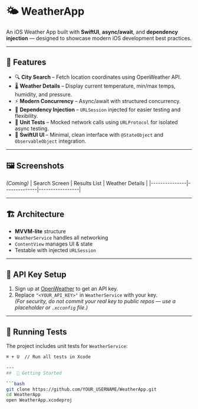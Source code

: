 # 🌤 WeatherApp

An iOS Weather App built with **SwiftUI**, **async/await**, and **dependency injection** — designed to showcase modern iOS development best practices.

---

## 📱 Features
- 🔍 **City Search** – Fetch location coordinates using OpenWeather API.
- 🌡 **Weather Details** – Display current temperature, min/max temps, humidity, and pressure.
- ⚡ **Modern Concurrency** – Async/await with structured concurrency.
- 🧩 **Dependency Injection** – `URLSession` injected for easier testing and flexibility.
- 🧪 **Unit Tests** – Mocked network calls using `URLProtocol` for isolated async testing.
- 🎨 **SwiftUI UI** – Minimal, clean interface with `@StateObject` and `ObservableObject` integration.

---

## 🖼 Screenshots  
*(Coming)*
| Search Screen | Results List | Weather Details |
|---------------|--------------|-----------------|

---

## 🏗 Architecture
- **MVVM-lite** structure
- `WeatherService` handles all networking
- `ContentView` manages UI & state
- Testable with injected `URLSession`

---

## 🔑 API Key Setup
1. Sign up at [OpenWeather](https://openweathermap.org/api) to get an API key.
2. Replace `"<YOUR_API_KEY>"` in `WeatherService` with your key.  
*(For security, do not commit your real key to public repos — use a placeholder or `.xcconfig` file.)*

---

## 🧪 Running Tests
The project includes unit tests for `WeatherService`:
```bash
⌘ + U  // Run all tests in Xcode

---
##  🚀 Getting Started

```bash
git clone https://github.com/YOUR_USERNAME/WeatherApp.git
cd WeatherApp
open WeatherApp.xcodeproj

